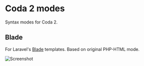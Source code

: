 Coda 2 modes
============

Syntax modes for Coda 2.

Blade
-----

For Laravel's [Blade](http://laravel.com/docs/views/templating) templates. Based on original PHP-HTML mode.

![Screenshot](http://i.imgur.com/GYQF6eM.png)
